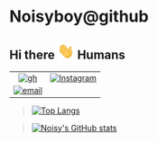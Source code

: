 # Noisyboy@github
## Hi there <img src="https://github.com/noisyboy/noisyboy/blob/main/banner/Hi.gif" width="30px"> Humans

|||
| :--: | :--: |
 |[![gh](https://img.shields.io/badge/platform-Github-informational?style=flat&logo=github&logoColor=green&color=black)](https://github.com/noisyboy)|[![Instagram](https://img.shields.io/badge/platform-Instagram-informational?style=flat&logo=Instagram&logoColor=pink&color=black)](https://instagram.com/_noisyathena)|
[![email](https://img.shields.io/badge/platform-Email-informational?style=flat&logo=Gmail&logoColor=blue&color=black)](mailto:support@noisyboy.cf)|

> [![Top Langs](https://github-readme-stats.vercel.app/api/top-langs/?username=noisyboy&layout=compact&bg_color=000&text_color=fff)](https://github.com/noisyboy)

> [![Noisy's GitHub stats](https://github-readme-stats.vercel.app/api?username=noisyboy&show_icons=true&theme=tokyonight&icon_color=blue&text_color=fff&hide=stars,prs,issues,contribs&bg_color=000)](https://noisyboy.cf)

